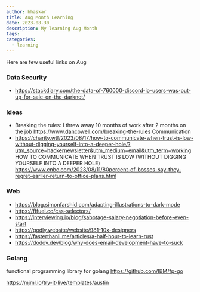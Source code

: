 ```yaml
---
author: bhaskar
title: Aug Month Learning
date: 2023-08-30
description: My learning Aug Month
tags:
categories:
  - learning
---
```


Here are few useful links on Aug

### Data Security

- https://stackdiary.com/the-data-of-760000-discord-io-users-was-put-up-for-sale-on-the-darknet/

### Ideas

- Breaking the rules: I threw away 10 months of work after 2 months on the job
  https://www.dancowell.com/breaking-the-rules Communication
- https://charity.wtf/2023/08/17/how-to-communicate-when-trust-is-low-without-digging-yourself-into-a-deeper-hole/?utm_source=hackernewsletter&utm_medium=email&utm_term=working
  HOW TO COMMUNICATE WHEN TRUST IS LOW (WITHOUT DIGGING YOURSELF INTO A DEEPER
  HOLE)
  https://www.cnbc.com/2023/08/11/80percent-of-bosses-say-they-regret-earlier-return-to-office-plans.html

### Web

- https://blog.simonfarshid.com/adapting-illustrations-to-dark-mode
- https://fffuel.co/css-selectors/
- https://interviewing.io/blog/sabotage-salary-negotiation-before-even-start
- https://godly.website/website/981-10x-designers
- https://fasterthanli.me/articles/a-half-hour-to-learn-rust
- https://dodov.dev/blog/why-does-email-development-have-to-suck

### Golang

functional programming library for golang https://github.com/IBM/fp-go

https://mjml.io/try-it-live/templates/austin
